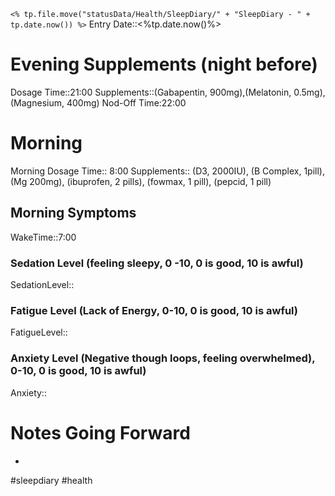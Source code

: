 `<% tp.file.move("statusData/Health/SleepDiary/" + "SleepDiary - " + tp.date.now()) %>`
Entry Date::<%tp.date.now()%>
# Evening Supplements (night before)
Dosage Time::21:00
Supplements::(Gabapentin, 900mg),(Melatonin, 0.5mg), (Magnesium, 400mg)
Nod-Off Time:22:00
# Morning
Morning Dosage Time:: 8:00
Supplements:: (D3, 2000IU), (B Complex, 1pill), (Mg 200mg),  (ibuprofen, 2 pills), (fowmax, 1 pill), (pepcid, 1 pill)
## Morning Symptoms
WakeTime::7:00
### Sedation Level (feeling sleepy, 0 -10, 0 is good, 10 is awful) 
SedationLevel:: 
### Fatigue Level (Lack of Energy, 0-10, 0 is good, 10 is awful) 
FatigueLevel:: 
### Anxiety Level (Negative though loops, feeling overwhelmed), 0-10, 0 is good, 10 is awful)
Anxiety:: 

# Notes Going Forward
- 
#sleepdiary
#health 
